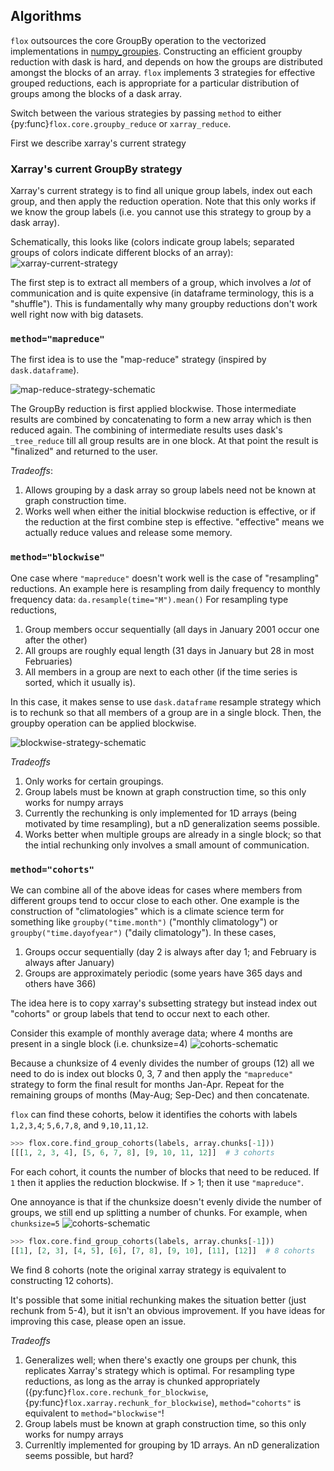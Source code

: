 ## Algorithms

`flox` outsources the core GroupBy operation to the vectorized implementations in
[numpy_groupies](https://github.com/ml31415/numpy-groupies). Constructing
an efficient groupby reduction with dask is hard, and depends on how the
groups are distributed amongst the blocks of an array. `flox` implements 3 strategies for
effective grouped reductions, each is appropriate for a particular distribution of groups
among the blocks of a dask array.

Switch between the various strategies by passing `method` to either {py:func}`flox.core.groupby_reduce`
or `xarray_reduce`.


First we describe xarray's current strategy

### Xarray's current GroupBy strategy

Xarray's current strategy is to find all unique group labels, index out each group,
and then apply the reduction operation. Note that this only works if we know the group
labels (i.e. you cannot use this strategy to group by a dask array).

Schematically, this looks like (colors indicate group labels; separated groups of colors
indicate different blocks of an array):
![xarray-current-strategy](../diagrams/xarray-current-strategy.png)

The first step is to extract all members of a group, which involves a *lot* of
communication and is quite expensive (in dataframe terminology, this is a "shuffle").
This is fundamentally why many groupby reductions don't work well right now with
big datasets.

### `method="mapreduce"`

The first idea is to use the "map-reduce" strategy (inspired by `dask.dataframe`).

![map-reduce-strategy-schematic](/../diagrams/mapreduce.png)

The GroupBy reduction is first applied blockwise. Those intermediate results are
combined by concatenating to form a new array which is then reduced
again. The combining of intermediate results uses dask\'s `_tree_reduce`
till all group results are in one block. At that point the result is
\"finalized\" and returned to the user.

*Tradeoffs*:
1. Allows grouping by a dask array so group labels need not be known at graph construction
   time.
1. Works well when either the initial blockwise reduction is effective, or if the
   reduction at the first combine step is effective. "effective" means we actually
   reduce values and release some memory.

### `method="blockwise"`

One case where `"mapreduce"` doesn't work well is the case of "resampling" reductions. An
example here is resampling from daily frequency to monthly frequency data:  `da.resample(time="M").mean()`
For resampling type reductions,
1. Group members occur sequentially (all days in January 2001 occur one after the other)
2. All groups are roughly equal length (31 days in January but 28 in most Februaries)
3. All members in a group are next to each other (if the time series is sorted, which it
   usually is).

In this case, it makes sense to use `dask.dataframe` resample strategy which is to rechunk
so that all members of a group are in a single block. Then, the groupby operation can be applied blockwise.

![blockwise-strategy-schematic](/../diagrams/blockwise.png)

*Tradeoffs*
1. Only works for certain groupings.
1. Group labels must be known at graph construction time, so this only works for numpy arrays
1. Currently the rechunking is only implemented for 1D arrays (being motivated by time resampling),
   but a nD generalization seems possible.
1. Works better when multiple groups are already in a single block; so that the intial
   rechunking only involves a small amount of communication.

### `method="cohorts"`

We can combine all of the above ideas for cases where members from different groups tend to occur close to each other.
One example is the construction of "climatologies" which is a climate science term for something like `groupby("time.month")`
("monthly climatology") or `groupby("time.dayofyear")` ("daily climatology"). In these cases,
1. Groups occur sequentially (day 2 is always after day 1; and February is always after January)
2. Groups are approximately periodic (some years have 365 days and others have 366)

The idea here is to copy xarray's subsetting strategy but instead index out "cohorts" or group labels
that tend to occur next to each other.

Consider this example of monthly average data; where 4 months are present in a single block (i.e. chunksize=4)
![cohorts-schematic](/../diagrams/cohorts-month-chunk4.png)

Because a chunksize of 4 evenly divides the number of groups (12) all we need to do is index out blocks
0, 3, 7 and then apply the `"mapreduce"` strategy to form the final result for months Jan-Apr. Repeat for the
remaining groups of months (May-Aug; Sep-Dec) and then concatenate.

`flox` can find these cohorts, below it identifies the cohorts with labels `1,2,3,4`; `5,6,7,8`, and `9,10,11,12`.
``` python
>>> flox.core.find_group_cohorts(labels, array.chunks[-1]))
[[[1, 2, 3, 4], [5, 6, 7, 8], [9, 10, 11, 12]]  # 3 cohorts
```
For each cohort, it counts the number of blocks that need to be reduced. If `1` then it applies the reduction blockwise.
If > 1; then it use `"mapreduce"`.

One annoyance is that if the chunksize doesn't evenly divide the number of groups, we still end up splitting a number of chunks.
For example, when `chunksize=5`
![cohorts-schematic](/../diagrams/cohorts-month-chunk5.png)

``` python
>>> flox.core.find_group_cohorts(labels, array.chunks[-1]))
[[1], [2, 3], [4, 5], [6], [7, 8], [9, 10], [11], [12]]  # 8 cohorts
```
We find 8 cohorts (note the original xarray strategy is equivalent to constructing 12 cohorts).

It's possible that some initial rechunking makes the situation better (just rechunk from 5-4), but it isn't an obvious improvement.
If you have ideas for improving this case, please open an issue.

*Tradeoffs*
1. Generalizes well; when there's exactly one groups per chunk, this replicates Xarray's
   strategy which is optimal. For resampling type reductions, as long as the array
   is chunked appropriately ({py:func}`flox.core.rechunk_for_blockwise`, {py:func}`flox.xarray.rechunk_for_blockwise`), `method="cohorts"` is equivalent to `method="blockwise"`!
1. Group labels must be known at graph construction time, so this only works for numpy arrays
1. Currenltly implemented for grouping by 1D arrays. An nD generalization seems possible,
   but hard?
